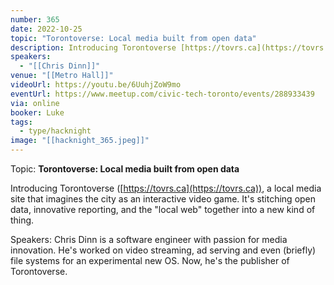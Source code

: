 ```yaml
---
number: 365
date: 2022-10-25
topic: "Torontoverse: Local media built from open data"
description: Introducing Torontoverse [https://tovrs.ca](https://tovrs.ca), a local media site that imagines the city as an interactive video game. It's stitching open data, innovative reporting, and the ‘local web’ together into a new kind of thing.
speakers:
  - "[[Chris Dinn]]"
venue: "[[Metro Hall]]"
videoUrl: https://youtu.be/6UuhjZoW9mo
eventUrl: https://www.meetup.com/civic-tech-toronto/events/288933439
via: online
booker: Luke
tags:
  - type/hacknight
image: "[[hacknight_365.jpeg]]"
---
```


Topic:
**Torontoverse: Local media built from open data**

Introducing Torontoverse ([https://tovrs.ca](https://tovrs.ca)), a local media site that imagines the city as an interactive video game. It's stitching open data, innovative reporting, and the "local web" together into a new kind of thing.

Speakers:
Chris Dinn is a software engineer with passion for media innovation. He's worked on video streaming, ad serving and even (briefly) file systems for an experimental new OS. Now, he's the publisher of Torontoverse.
